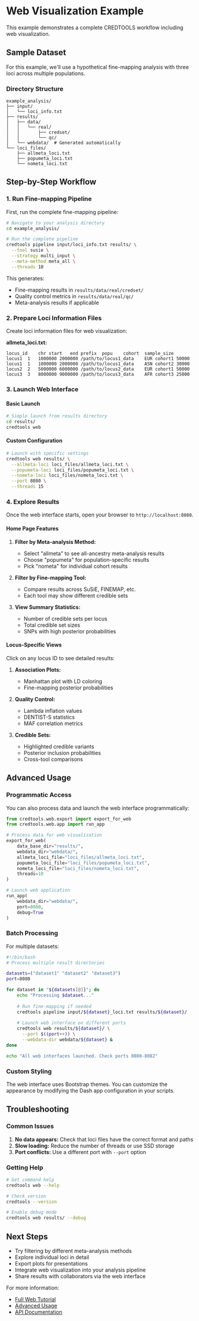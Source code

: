 # Web Visualization Example

This example demonstrates a complete CREDTOOLS workflow including web visualization.

## Sample Dataset

For this example, we'll use a hypothetical fine-mapping analysis with three loci across multiple populations.

### Directory Structure

```
example_analysis/
├── input/
│   └── loci_info.txt
├── results/
│   ├── data/
│   │   └── real/
│   │       ├── credset/
│   │       └── qc/
│   └── webdata/  # Generated automatically
└── loci_files/
    ├── allmeta_loci.txt
    ├── popumeta_loci.txt
    └── nometa_loci.txt
```

## Step-by-Step Workflow

### 1. Run Fine-mapping Pipeline

First, run the complete fine-mapping pipeline:

```bash
# Navigate to your analysis directory
cd example_analysis/

# Run the complete pipeline
credtools pipeline input/loci_info.txt results/ \
  --tool susie \
  --strategy multi_input \
  --meta-method meta_all \
  --threads 10
```

This generates:
- Fine-mapping results in `results/data/real/credset/`
- Quality control metrics in `results/data/real/qc/`
- Meta-analysis results if applicable

### 2. Prepare Loci Information Files

Create loci information files for web visualization:

**allmeta_loci.txt:**
```
locus_id	chr	start	end	prefix	popu	cohort	sample_size
locus1	1	1000000	2000000	/path/to/locus1_data	EUR	cohort1	50000
locus1	1	1000000	2000000	/path/to/locus1_data	ASN	cohort2	30000
locus2	2	5000000	6000000	/path/to/locus2_data	EUR	cohort1	50000
locus3	3	8000000	9000000	/path/to/locus3_data	AFR	cohort3	25000
```

### 3. Launch Web Interface

#### Basic Launch

```bash
# Simple launch from results directory
cd results/
credtools web
```

#### Custom Configuration

```bash
# Launch with specific settings
credtools web results/ \
  --allmeta-loci loci_files/allmeta_loci.txt \
  --popumeta-loci loci_files/popumeta_loci.txt \
  --nometa-loci loci_files/nometa_loci.txt \
  --port 8080 \
  --threads 15
```

### 4. Explore Results

Once the web interface starts, open your browser to `http://localhost:8080`.

#### Home Page Features

1. **Filter by Meta-analysis Method:**
   - Select "allmeta" to see all-ancestry meta-analysis results
   - Choose "popumeta" for population-specific results
   - Pick "nometa" for individual cohort results

2. **Filter by Fine-mapping Tool:**
   - Compare results across SuSiE, FINEMAP, etc.
   - Each tool may show different credible sets

3. **View Summary Statistics:**
   - Number of credible sets per locus
   - Total credible set sizes
   - SNPs with high posterior probabilities

#### Locus-Specific Views

Click on any locus ID to see detailed results:

1. **Association Plots:**
   - Manhattan plot with LD coloring
   - Fine-mapping posterior probabilities

2. **Quality Control:**
   - Lambda inflation values
   - DENTIST-S statistics
   - MAF correlation metrics

3. **Credible Sets:**
   - Highlighted credible variants
   - Posterior inclusion probabilities
   - Cross-tool comparisons

## Advanced Usage

### Programmatic Access

You can also process data and launch the web interface programmatically:

```python
from credtools.web.export import export_for_web
from credtools.web.app import run_app

# Process data for web visualization
export_for_web(
    data_base_dir="results/",
    webdata_dir="webdata/",
    allmeta_loci_file="loci_files/allmeta_loci.txt",
    popumeta_loci_file="loci_files/popumeta_loci.txt",
    nometa_loci_file="loci_files/nometa_loci.txt",
    threads=10
)

# Launch web application
run_app(
    webdata_dir="webdata/",
    port=8080,
    debug=True
)
```

### Batch Processing

For multiple datasets:

```bash
#!/bin/bash
# Process multiple result directories

datasets=("dataset1" "dataset2" "dataset3")
port=8080

for dataset in "${datasets[@]}"; do
    echo "Processing $dataset..."
    
    # Run fine-mapping if needed
    credtools pipeline input/${dataset}_loci.txt results/${dataset}/
    
    # Launch web interface on different ports
    credtools web results/${dataset}/ \
      --port $((port++)) \
      --webdata-dir webdata/${dataset} &
done

echo "All web interfaces launched. Check ports 8080-8082"
```

### Custom Styling

The web interface uses Bootstrap themes. You can customize the appearance by modifying the Dash app configuration in your scripts.

## Troubleshooting

### Common Issues

1. **No data appears:** Check that loci files have the correct format and paths
2. **Slow loading:** Reduce the number of threads or use SSD storage
3. **Port conflicts:** Use a different port with `--port` option

### Getting Help

```bash
# Get command help
credtools web --help

# Check version
credtools --version

# Enable debug mode
credtools web results/ --debug
```

## Next Steps

- Try filtering by different meta-analysis methods
- Explore individual loci in detail
- Export plots for presentations
- Integrate web visualization into your analysis pipeline
- Share results with collaborators via the web interface

For more information:
- [Full Web Tutorial](web-visualization.md)
- [Advanced Usage](advanced.md)
- [API Documentation](../api.md) 
